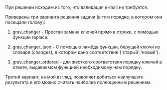 При решении исходим из того, что валидация e-mail не требуется.

   Приведены три варианта решения задачи (в том порядке, в котором они посещали голову):
   
1. grav_changer - Простая замена ключей прямо в строке, с помощью функции replace.

2. grav_changer_json - C помощью лямбда функции, берущей ключи из словаря (changes), 
   в котором дано соответствие {'старый':'новый'}. 

3. grav_changer_ordered - для жесткого соответствия порядку ключей в ответе, выдаваемом функцией необходимому нам порядку.

Третий вариант, на мой взгляд, позволяет добиться наилучшего результата и его можно считать 
наиболее полноценным решением.
